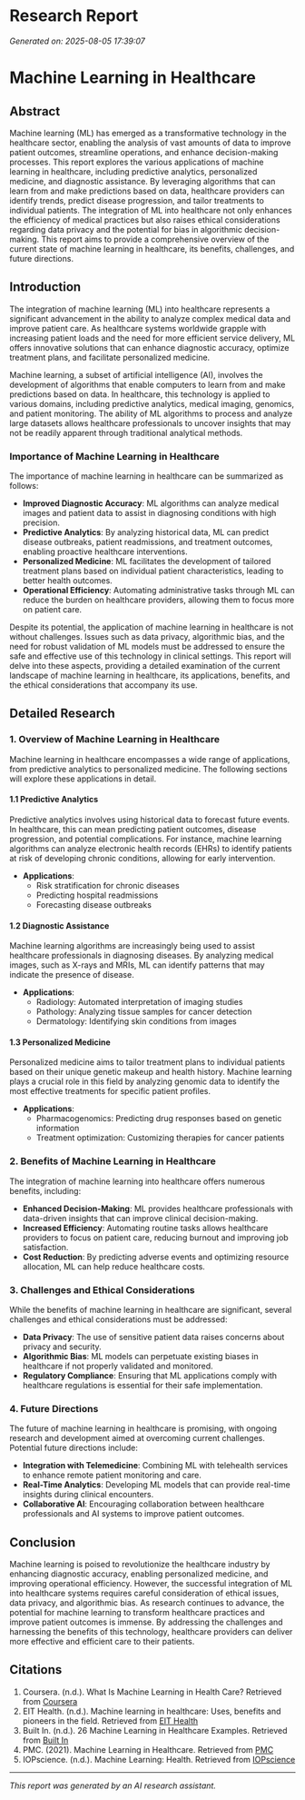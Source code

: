 # Research Report
*Generated on: 2025-08-05 17:39:07*

# Machine Learning in Healthcare

## Abstract
Machine learning (ML) has emerged as a transformative technology in the healthcare sector, enabling the analysis of vast amounts of data to improve patient outcomes, streamline operations, and enhance decision-making processes. This report explores the various applications of machine learning in healthcare, including predictive analytics, personalized medicine, and diagnostic assistance. By leveraging algorithms that can learn from and make predictions based on data, healthcare providers can identify trends, predict disease progression, and tailor treatments to individual patients. The integration of ML into healthcare not only enhances the efficiency of medical practices but also raises ethical considerations regarding data privacy and the potential for bias in algorithmic decision-making. This report aims to provide a comprehensive overview of the current state of machine learning in healthcare, its benefits, challenges, and future directions.

## Introduction
The integration of machine learning (ML) into healthcare represents a significant advancement in the ability to analyze complex medical data and improve patient care. As healthcare systems worldwide grapple with increasing patient loads and the need for more efficient service delivery, ML offers innovative solutions that can enhance diagnostic accuracy, optimize treatment plans, and facilitate personalized medicine. 

Machine learning, a subset of artificial intelligence (AI), involves the development of algorithms that enable computers to learn from and make predictions based on data. In healthcare, this technology is applied to various domains, including predictive analytics, medical imaging, genomics, and patient monitoring. The ability of ML algorithms to process and analyze large datasets allows healthcare professionals to uncover insights that may not be readily apparent through traditional analytical methods.

### Importance of Machine Learning in Healthcare
The importance of machine learning in healthcare can be summarized as follows:
* **Improved Diagnostic Accuracy**: ML algorithms can analyze medical images and patient data to assist in diagnosing conditions with high precision.
* **Predictive Analytics**: By analyzing historical data, ML can predict disease outbreaks, patient readmissions, and treatment outcomes, enabling proactive healthcare interventions.
* **Personalized Medicine**: ML facilitates the development of tailored treatment plans based on individual patient characteristics, leading to better health outcomes.
* **Operational Efficiency**: Automating administrative tasks through ML can reduce the burden on healthcare providers, allowing them to focus more on patient care.

Despite its potential, the application of machine learning in healthcare is not without challenges. Issues such as data privacy, algorithmic bias, and the need for robust validation of ML models must be addressed to ensure the safe and effective use of this technology in clinical settings. This report will delve into these aspects, providing a detailed examination of the current landscape of machine learning in healthcare, its applications, benefits, and the ethical considerations that accompany its use.

## Detailed Research
### 1. Overview of Machine Learning in Healthcare
Machine learning in healthcare encompasses a wide range of applications, from predictive analytics to personalized medicine. The following sections will explore these applications in detail.

#### 1.1 Predictive Analytics
Predictive analytics involves using historical data to forecast future events. In healthcare, this can mean predicting patient outcomes, disease progression, and potential complications. For instance, machine learning algorithms can analyze electronic health records (EHRs) to identify patients at risk of developing chronic conditions, allowing for early intervention.

* **Applications**:
  * Risk stratification for chronic diseases
  * Predicting hospital readmissions
  * Forecasting disease outbreaks

#### 1.2 Diagnostic Assistance
Machine learning algorithms are increasingly being used to assist healthcare professionals in diagnosing diseases. By analyzing medical images, such as X-rays and MRIs, ML can identify patterns that may indicate the presence of disease.

* **Applications**:
  * Radiology: Automated interpretation of imaging studies
  * Pathology: Analyzing tissue samples for cancer detection
  * Dermatology: Identifying skin conditions from images

#### 1.3 Personalized Medicine
Personalized medicine aims to tailor treatment plans to individual patients based on their unique genetic makeup and health history. Machine learning plays a crucial role in this field by analyzing genomic data to identify the most effective treatments for specific patient profiles.

* **Applications**:
  * Pharmacogenomics: Predicting drug responses based on genetic information
  * Treatment optimization: Customizing therapies for cancer patients

### 2. Benefits of Machine Learning in Healthcare
The integration of machine learning into healthcare offers numerous benefits, including:
* **Enhanced Decision-Making**: ML provides healthcare professionals with data-driven insights that can improve clinical decision-making.
* **Increased Efficiency**: Automating routine tasks allows healthcare providers to focus on patient care, reducing burnout and improving job satisfaction.
* **Cost Reduction**: By predicting adverse events and optimizing resource allocation, ML can help reduce healthcare costs.

### 3. Challenges and Ethical Considerations
While the benefits of machine learning in healthcare are significant, several challenges and ethical considerations must be addressed:
* **Data Privacy**: The use of sensitive patient data raises concerns about privacy and security.
* **Algorithmic Bias**: ML models can perpetuate existing biases in healthcare if not properly validated and monitored.
* **Regulatory Compliance**: Ensuring that ML applications comply with healthcare regulations is essential for their safe implementation.

### 4. Future Directions
The future of machine learning in healthcare is promising, with ongoing research and development aimed at overcoming current challenges. Potential future directions include:
* **Integration with Telemedicine**: Combining ML with telehealth services to enhance remote patient monitoring and care.
* **Real-Time Analytics**: Developing ML models that can provide real-time insights during clinical encounters.
* **Collaborative AI**: Encouraging collaboration between healthcare professionals and AI systems to improve patient outcomes.

## Conclusion
Machine learning is poised to revolutionize the healthcare industry by enhancing diagnostic accuracy, enabling personalized medicine, and improving operational efficiency. However, the successful integration of ML into healthcare systems requires careful consideration of ethical issues, data privacy, and algorithmic bias. As research continues to advance, the potential for machine learning to transform healthcare practices and improve patient outcomes is immense. By addressing the challenges and harnessing the benefits of this technology, healthcare providers can deliver more effective and efficient care to their patients.

## Citations
1. Coursera. (n.d.). What Is Machine Learning in Health Care? Retrieved from [Coursera](https://www.coursera.org/articles/machine-learning-in-health-care)
2. EIT Health. (n.d.). Machine learning in healthcare: Uses, benefits and pioneers in the field. Retrieved from [EIT Health](https://eithealth.eu/news-article/machine-learning-in-healthcare-uses-benefits-and-pioneers-in-the-field/)
3. Built In. (n.d.). 26 Machine Learning in Healthcare Examples. Retrieved from [Built In](https://builtin.com/artificial-intelligence/machine-learning-healthcare)
4. PMC. (2021). Machine Learning in Healthcare. Retrieved from [PMC](https://pmc.ncbi.nlm.nih.gov/articles/PMC8822225/)
5. IOPscience. (n.d.). Machine Learning: Health. Retrieved from [IOPscience](https://iopscience.iop.org/journal/3049-477X)

---
*This report was generated by an AI research assistant.*

